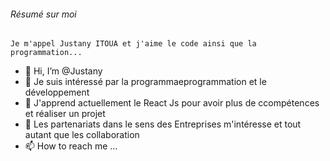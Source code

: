 ###### Résumé sur moi

```
Je m'appel Justany ITOUA et j'aime le code ainsi que la programmation...
```

- 👋 Hi, I’m @Justany
- 👀 Je suis intéressé par la programmaeprogrammation et le développement 
- 🌱 J'apprend actuellement le React Js pour avoir plus de ccompétences et réaliser un projet
- 💞️ Les partenariats dans le sens des Entreprises m'intéresse et tout autant que les collaboration
- 📫 How to reach me ...



<!---
Justany/Justany is a ✨ special ✨ repository because its `README.md` (this file) appears on your GitHub profile.
You can click the Preview link to take a look at your changes.
--->
